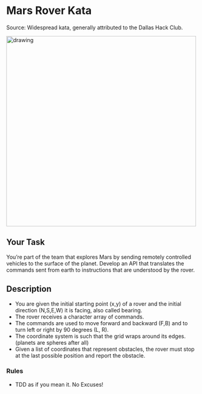 Mars Rover Kata
===============
Source: Widespread kata, generally attributed to the Dallas Hack Club.

<img src="https://upload.wikimedia.org/wikipedia/commons/d/d8/NASA_Mars_Rover.jpg&width=500" alt="drawing" width="500"/>

## Your Task
You’re part of the team that explores Mars by sending remotely controlled vehicles to the surface of the planet.
Develop an API that translates the commands sent from earth to instructions that are understood by the rover.

## Description
* You are given the initial starting point (x,y) of a rover and the initial direction (N,S,E,W) it is facing, also called bearing.
* The rover receives a character array of commands.
* The commands are used to move forward and backward (F,B) and to turn left or right by 90 degrees (L, R).
* The coordinate system is such that the grid wraps around its edges. (planets are spheres after all)
* Given a list of coordinates that represent obstacles, the rover must stop at the last possible position and report the obstacle.

### Rules
* TDD as if you mean it. No Excuses!

